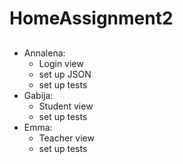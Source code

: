 # HomeAssignment2

## 
- Annalena: 
    - Login view
    - set up JSON
    - set up tests
- Gabija:
    - Student view
    - set up tests
- Emma:
    - Teacher view  
    - set up tests      